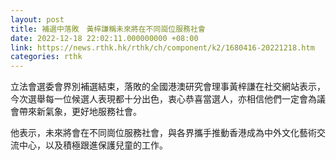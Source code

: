 ```yaml
---
layout: post
title: 補選中落敗　黃梓謙稱未來將在不同崗位服務社會
date: 2022-12-18 22:02:11.000000000 +08:00
link: https://news.rthk.hk/rthk/ch/component/k2/1680416-20221218.htm
categories: rthk
---
```


立法會選委會界別補選結束，落敗的全國港澳研究會理事黃梓謙在社交網站表示，今次選舉每一位候選人表現都十分出色，衷心恭喜當選人，亦相信他們一定會為議會帶來新氣象，更好地服務社會。

他表示，未來將會在不同崗位服務社會，與各界攜手推動香港成為中外文化藝術交流中心，以及積極跟進保護兒童的工作。
